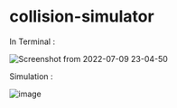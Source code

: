 # collision-simulator
In Terminal :

![Screenshot from 2022-07-09 23-04-50](https://user-images.githubusercontent.com/67340966/178116775-fff4da4e-06f5-4c0c-9ff5-216addeba9f7.png)

Simulation :

![image](https://user-images.githubusercontent.com/67340966/178116822-c2691ee6-937f-4e41-8388-68dc66757c42.png)


